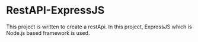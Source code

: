 # RestAPI-ExpressJS
This project is written to create a restApi. In this project, ExpressJS which is Node.js based framework is used.
